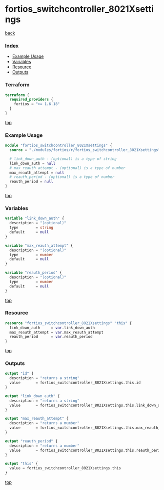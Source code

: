 # fortios_switchcontroller_8021Xsettings

[back](../fortios.md)

### Index

- [Example Usage](#example-usage)
- [Variables](#variables)
- [Resource](#resource)
- [Outputs](#outputs)

### Terraform

```terraform
terraform {
  required_providers {
    fortios = ">= 1.6.18"
  }
}
```

[top](#index)

### Example Usage

```terraform
module "fortios_switchcontroller_8021Xsettings" {
  source = "./modules/fortios/r/fortios_switchcontroller_8021Xsettings"

  # link_down_auth - (optional) is a type of string
  link_down_auth = null
  # max_reauth_attempt - (optional) is a type of number
  max_reauth_attempt = null
  # reauth_period - (optional) is a type of number
  reauth_period = null
}
```

[top](#index)

### Variables

```terraform
variable "link_down_auth" {
  description = "(optional)"
  type        = string
  default     = null
}

variable "max_reauth_attempt" {
  description = "(optional)"
  type        = number
  default     = null
}

variable "reauth_period" {
  description = "(optional)"
  type        = number
  default     = null
}
```

[top](#index)

### Resource

```terraform
resource "fortios_switchcontroller_8021Xsettings" "this" {
  link_down_auth     = var.link_down_auth
  max_reauth_attempt = var.max_reauth_attempt
  reauth_period      = var.reauth_period
}
```

[top](#index)

### Outputs

```terraform
output "id" {
  description = "returns a string"
  value       = fortios_switchcontroller_8021Xsettings.this.id
}

output "link_down_auth" {
  description = "returns a string"
  value       = fortios_switchcontroller_8021Xsettings.this.link_down_auth
}

output "max_reauth_attempt" {
  description = "returns a number"
  value       = fortios_switchcontroller_8021Xsettings.this.max_reauth_attempt
}

output "reauth_period" {
  description = "returns a number"
  value       = fortios_switchcontroller_8021Xsettings.this.reauth_period
}

output "this" {
  value = fortios_switchcontroller_8021Xsettings.this
}
```

[top](#index)
